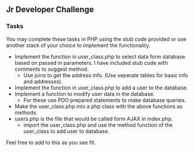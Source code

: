 ## Jr Developer Challenge

### Tasks

You may complete these tasks in PHP using the stub code provided or use another stack of your choice
to implement the functionality.  

* Implement the function in user_class.php to select data form database based on passed in parameters.  I have
included stub code with comments to suggest method.  
  * Use joins to get the address info.  (Use seperate tables for basic info and addresses).
* Implement the function in user_class.php to add a user to the database.
* Implement a function to modify user data in the database.
  * For these use PDO prepared statements to make database queries.
* Make the user_class.php into a php class with the above functions as methods.
* users.php is the file that would be called form AJAX in index.php.
  * import the user_class.php and use the method function of the user_class to add user to database.

Feel free to add to this as you see fit.
